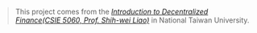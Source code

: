 > This project comes from the  [*Introduction to Decentralized Finance(CSIE 5060, Prof. Shih-wei Liao)*](https://sites.google.com/csie.ntu.edu.tw/defi/home) in National Taiwan University.

